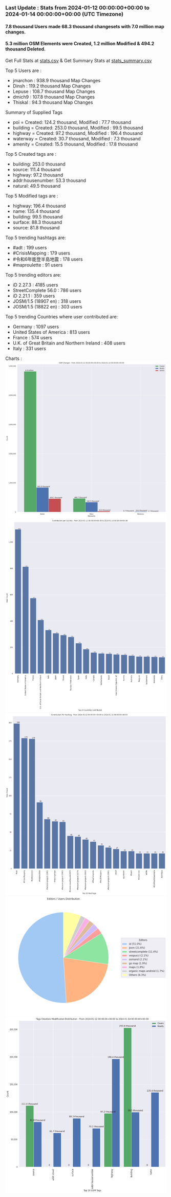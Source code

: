 ### Last Update : Stats from 2024-01-12 00:00:00+00:00 to 2024-01-14 00:00:00+00:00 (UTC Timezone)

#### 7.8 thousand Users made 68.3 thousand changesets with 7.0 million map changes.
#### 5.3 million OSM Elements were Created, 1.2 million Modified & 494.2 thousand Deleted.
Get Full Stats at [stats.csv](/stats/Global/Daily/stats.csv)
 & Get Summary Stats at [stats_summary.csv](/stats/Global/Daily/stats_summary.csv)

Top 5 Users are : 
- jmarchon : 938.9 thousand Map Changes
- Dinsh : 119.2 thousand Map Changes
- Lepuse : 108.7 thousand Map Changes
- dmich9 : 107.8 thousand Map Changes
- Thiskal : 94.3 thousand Map Changes

Summary of Supplied Tags
- poi = Created: 124.2 thousand, Modified : 77.7 thousand
- building = Created: 253.0 thousand, Modified : 99.5 thousand
- highway = Created: 97.2 thousand, Modified : 196.4 thousand
- waterway = Created: 30.7 thousand, Modified : 7.3 thousand
- amenity = Created: 15.5 thousand, Modified : 17.8 thousand


Top 5 Created tags are :
- building: 253.0 thousand
- source: 111.4 thousand
- highway: 97.2 thousand
- addr:housenumber: 53.3 thousand
- natural: 49.5 thousand


Top 5 Modified tags are :
- highway: 196.4 thousand
- name: 135.4 thousand
- building: 99.5 thousand
- surface: 88.3 thousand
- source: 81.8 thousand


Top 5 trending hashtags are:
- #adt : 199 users
- #CrisisMapping : 179 users
- #令和6年能登半島地震 : 178 users
- #maproulette : 91 users


Top 5 trending editors are:
- iD 2.27.3 : 4185 users
- StreetComplete 56.0 : 786 users
- iD 2.21.1 : 359 users
- JOSM/1.5 (18907 en) : 318 users
- JOSM/1.5 (18822 en) : 303 users


Top 5 trending Countries where user contributed are:
- Germany : 1097 users
- United States of America : 813 users
- France : 574 users
- U.K. of Great Britain and Northern Ireland : 408 users
- Italy : 331 users


 Charts : 
![Alt text](./stats_osm_changes.png) 
![Alt text](./stats_users_per_country.png) 
![Alt text](./stats_users_per_hashtag.png) 
![Alt text](./stats_editors_pie_chart.png) 
![Alt text](./stats_tags.png) 
